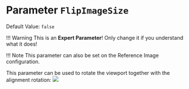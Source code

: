# Parameter `FlipImageSize`
Default Value: `false`

!!! Warning
    This is an **Expert Parameter**! Only change it if you understand what it does!
    
!!! Note
    This parameter can also be set on the Reference Image configuration.

This parameter can be used to rotate the viewport together with the alignment rotation:
![](img/flipImageSize.png) 
